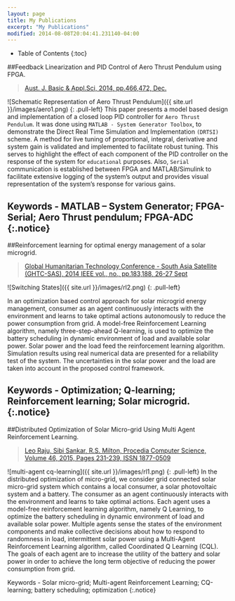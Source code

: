 ```yaml
---
layout: page
title: My Publications
excerpt: "My Publications"
modified: 2014-08-08T20:04:41.231140-04:00
---
```

* Table of Contents
{:toc}

##Feedback Linearization and PID Control of Aero Thrust Pendulum using FPGA.

>[Aust. J. Basic & Appl.Sci, 2014, pp.466,472, Dec.](http://ajbasweb.com/old/ajbas/2014/December/466-472.pdf)

![Schematic Representation of Aero Thrust Pendulum]({{ site.url }}/images/aero1.png)
{: .pull-left}
This paper presents a model based design and implementation of a closed loop PID
controller for `Aero Thrust Pendulum`. It was done using `MATLAB - System Generator Toolbox`, to
demonstrate the Direct Real Time Simulation and Implementation `(DRTSI)` scheme.
A method for live tuning of proportional, integral, derivative and system gain is validated and implemented to facilitate robust
tuning. This serves to highlight the effect of each component of the PID controller on
the response of the system for `educational` purposes. Also, `Serial` communication is established between FPGA and
MATLAB/Simulink to facilitate extensive logging of the system’s output and provides
visual representation of the system’s response for various gains.
 
Keywords - MATLAB – System Generator; FPGA-Serial; Aero Thrust pendulum; FPGA-ADC
{:.notice}
---

##Reinforcement learning for optimal energy management of a solar microgrid.

>[Global Humanitarian Technology Conference - South Asia Satellite (GHTC-SAS), 2014 IEEE vol., no., pp.183,188, 26-27 Sept](http://ieeexplore.ieee.org/xpl/articleDetails.jsp?arnumber=6967580)

![Switching States]({{ site.url }}/images/rl2.png)
{: .pull-left}

In an optimization based control approach for solar microgrid energy management, consumer as an agent continuously interacts with the environment and learns to take optimal actions autonomously to reduce the power consumption from grid. A model-free Reinforcement Learning algorithm, namely three-step-ahead Q-learning, is used to optimize the battery scheduling in dynamic environment of load and available solar power. Solar power and the load feed the reinforcement learning algorithm. Simulation results using real numerical data are presented for a reliability test of the system. The uncertainties in the solar power and the load are taken into account in the proposed control framework.

Keywords - Optimization; Q-learning; Reinforcement learning; Solar microgrid.
{:.notice}
---

##Distributed Optimization of Solar Micro-grid Using Multi Agent Reinforcement Learning.

>[Leo Raju, Sibi Sankar, R.S. Milton, Procedia Computer Science, Volume 46, 2015, Pages 231-239, ISSN 1877-0509](http://www.sciencedirect.com/science/article/pii/S1877050915000800)

![multi-agent cq-learning]({{ site.url }}/images/rl1.png)
{: .pull-left}
In the distributed optimization of micro-grid, we consider grid connected solar micro-grid system which contains a local consumer, a solar photovoltaic system and a battery. The consumer as an agent continuously interacts with the environment and learns to take optimal actions. Each agent uses a model-free reinforcement learning algorithm, namely Q Learning, to optimize the battery scheduling in dynamic environment of load and available solar power. Multiple agents sense the states of the environment components and make collective decisions about how to respond to randomness in load, intermittent solar power using a Multi-Agent Reinforcement Learning algorithm, called Coordinated Q Learning (CQL). The goals of each agent are to increase the utility of the battery and solar power in order to achieve the long term objective of reducing the power consumption from grid.

Keywords - Solar micro-grid; Multi-agent Reinforcement Learning; CQ-learning; battery scheduling; optimization
{:.notice}
